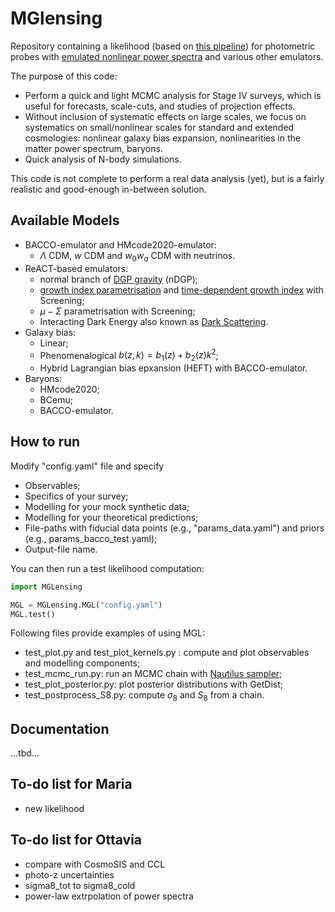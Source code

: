 # MGlensing

Repository containing a likelihood (based on [this pipeline](https://github.com/Sefa76/photometric_fofR/tree/main)) for photometric probes with [emulated nonlinear power spectra](https://github.com/nebblu/ReACT-emus?tab=readme-ov-file) and various other emulators.


The purpose of this code:
* Perform a quick and light MCMC analysis for Stage IV surveys, which is useful for forecasts, scale-cuts, and studies of projection effects.
* Without inclusion of systematic effects on large scales, we focus on systematics on small/nonlinear scales for standard and extended cosmologies: nonlinear galaxy bias expansion, nonlinearities in the matter power spectrum, baryons.
* Quick analysis of N-body simulations.

This code is not complete to perform a real data analysis (yet), but is a fairly realistic and good-enough in-between solution.



## Available Models
- BACCO-emulator and HMcode2020-emulator: 
    - $\Lambda$ CDM, $w$ CDM and $w_0w_a$ CDM with neutrinos.
- ReACT-based emulators: 
    - normal branch of [DGP gravity](https://arxiv.org/abs/hep-th/0005016) (nDGP); 
    - [growth index parametrisation](https://arxiv.org/abs/astro-ph/0507263) and [time-dependent growth index](https://arxiv.org/abs/2304.07281) with Screening;
    - $\mu-\Sigma$ parametrisation with Screening;
    - Interacting Dark Energy also known as [Dark Scattering](https://arxiv.org/abs/1605.05623).
- Galaxy bias:
    - Linear;
    - Phenomenalogical $b(z, k) = b_1(z) + b_2(z) k^2$;
    - Hybrid Lagrangian bias epxansion (HEFT) with BACCO-emulator.
- Baryons:
    - HMcode2020;
    - BCemu;
    - BACCO-emulator.

## How to run

Modify "config.yaml" file and specify
* Observables;
* Specifics of your survey;
* Modelling for your mock synthetic data;
* Modelling for your theoretical predictions;
* File-paths with fiducial data points (e.g., "params_data.yaml") and priors (e.g., params_bacco_test.yaml);
* Output-file name.


You can then run a test likelihood computation:
```python
import MGLensing

MGL = MGLensing.MGL("config.yaml")
MGL.test() 
```

Following files provide examples of using MGL:
* test_plot.py and test_plot_kernels.py : compute and plot observables and modelling components;
* test_mcmc_run.py: run an MCMC chain with [Nautilus sampler](https://github.com/johannesulf/nautilus);
* test_plot_posterior.py: plot posterior distributions with GetDist;
* test_postprocess_S8.py: compute $\sigma_8$ and $S_8$ from a chain.

## Documentation
...tbd...


## To-do list for Maria
* new likelihood 


## To-do list for Ottavia
* compare with CosmoSIS and CCL
* photo-z uncertainties 
* sigma8_tot to sigma8_cold
* power-law extrpolation of power spectra

